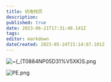```yaml
---
title: 杭电校历
description: 
published: true
date: 2023-06-21T17:31:40.141Z
tags: 
editor: markdown
dateCreated: 2023-05-24T15:14:07.101Z
---
```


![~{_(T0884NP05D31%V5XK)S.png](https://cdn.nlark.com/yuque/0/2022/png/22205581/1659162512924-664da340-a57c-40b3-99d0-d12b4c213f87.png#clientId=u268265e6-4239-4&from=paste&height=395&id=ue4370848&originHeight=395&originWidth=531&originalType=binary&ratio=1&rotation=0&showTitle=false&size=31856&status=done&style=none&taskId=u3a461f06-0845-43c0-b0ad-cd748ac033b&title=&width=531)

![PE.png](https://cdn.nlark.com/yuque/0/2022/png/22205581/1659162525297-7f8b3b6a-3857-40df-a28a-6f86c1ebf55a.png#clientId=u268265e6-4239-4&from=paste&height=355&id=u64a2e967&originHeight=355&originWidth=532&originalType=binary&ratio=1&rotation=0&showTitle=false&size=25578&status=done&style=none&taskId=ub94b1b1c-9edc-44f7-9e75-12876ea8ccf&title=&width=532)
